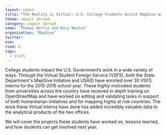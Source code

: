 ```yaml
---
layout: event
title: "The Reality is Virtual: U.S. College Students Assist MapGive and USAID"
theme: impact abroad
category: impact abroad
name: "Thomas Gertin and Rory Nealon"
organization: "MapGive"
twitter:
osm:
room: b
tags:
  - slot5
---
```

College students impact the U.S. Government’s work in a wide variety of ways. Through the Virtual Student Foreign Service (VSFS), both the State Department's MapGive Initiative and USAID have enrolled over 30 VSFS interns for the 2015-2016 school year. These highly-motivated students from universities across the country have received in depth training on OpenStreetMap and have worked on editing and validating tasks in support of both humanitarian initiatives and for mapping highly at risk countries. The work these Virtual Interns have done has added incredibly valuable data to the analytical products of the two offices.

We will cover the projects these students have worked on, lessons learned, and how students can get involved next year.
